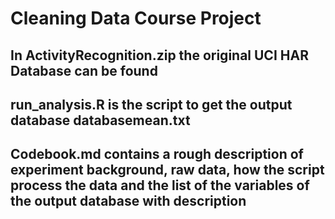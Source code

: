 # Cleaning Data Course Project 

## In ActivityRecognition.zip the original UCI HAR Database can be found

## run_analysis.R is the script to get the output database databasemean.txt

## Codebook.md contains a rough description of experiment background, raw data, how the script process the data and the list of the variables of the output database with description